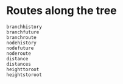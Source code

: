 # Routes along the tree

```@docs
branchhistory
branchfuture
branchroute
nodehistory
nodefuture
noderoute
distance
distances
heighttoroot
heightstoroot
```